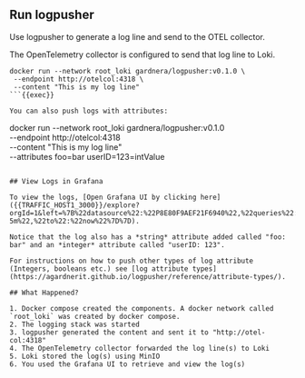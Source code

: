 ## Run logpusher

Use logpusher to generate a log line and send to the OTEL collector.

The OpenTelemetry collector is configured to send that log line to Loki.

```
docker run --network root_loki gardnera/logpusher:v0.1.0 \
 --endpoint http://otelcol:4318 \
 --content "This is my log line"
```{{exec}}

You can also push logs with attributes:
```
docker run --network root_loki gardnera/logpusher:v0.1.0 \
 --endpoint http://otelcol:4318 \
 --content "This is my log line" \
 --attributes foo=bar userID=123=intValue
```{{exec}}

## View Logs in Grafana

To view the logs, [Open Grafana UI by clicking here]({{TRAFFIC_HOST1_3000}}/explore?orgId=1&left=%7B%22datasource%22:%22P8E80F9AEF21F6940%22,%22queries%22:%5B%7B%22refId%22:%22A%22,%22expr%22:%22%7Bexporter%3D%5C%22OTLP%5C%22%7D%22,%22queryType%22:%22range%22,%22datasource%22:%7B%22type%22:%22loki%22,%22uid%22:%22P8E80F9AEF21F6940%22%7D,%22editorMode%22:%22builder%22%7D%5D,%22range%22:%7B%22from%22:%22now-5m%22,%22to%22:%22now%22%7D%7D).

Notice that the log also has a *string* attribute added called "foo: bar" and an *integer* attribute called "userID: 123".

For instructions on how to push other types of log attribute (Integers, booleans etc.) see [log attribute types](https://agardnerit.github.io/logpusher/reference/attribute-types/).

## What Happened?

1. Docker compose created the components. A docker network called `root_loki` was created by docker compose.
2. The logging stack was started
3. logpusher generated the content and sent it to "http://otel-col:4318"
4. The OpenTelemetry collector forwarded the log line(s) to Loki
5. Loki stored the log(s) using MinIO
6. You used the Grafana UI to retrieve and view the log(s)